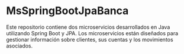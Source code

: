 # MsSpringBootJpaBanca
Este repositorio contiene dos microservicios desarrollados en Java utilizando Spring Boot y JPA. Los microservicios están diseñados para gestionar información sobre clientes, sus cuentas y los movimientos asociados.
